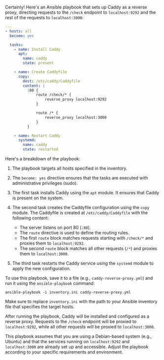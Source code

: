 Certainly! Here's an Ansible playbook that sets up Caddy as a reverse proxy, directing requests to the `/check` endpoint to `localhost:9292` and the rest of the requests to `localhost:3000`:

```yaml
---
- hosts: all
  become: yes

  tasks:
    - name: Install Caddy
      apt:
        name: caddy
        state: present

    - name: Create Caddyfile
      copy:
        dest: /etc/caddy/Caddyfile
        content: |
          :80 {
              route /check/* {
                  reverse_proxy localhost:9292
              }

              route /* {
                  reverse_proxy localhost:3000
              }
          }

    - name: Restart Caddy
      systemd:
        name: caddy
        state: restarted
```

Here's a breakdown of the playbook:

1. The playbook targets all hosts specified in the inventory.

2. The `become: yes` directive ensures that the tasks are executed with administrative privileges (sudo).

3. The first task installs Caddy using the `apt` module. It ensures that Caddy is present on the system.

4. The second task creates the Caddyfile configuration using the `copy` module. The Caddyfile is created at `/etc/caddy/Caddyfile` with the following content:
   - The server listens on port 80 (`:80`).
   - The `route` directive is used to define the routing rules.
   - The first `route` block matches requests starting with `/check/*` and proxies them to `localhost:9292`.
   - The second `route` block matches all other requests (`/*`) and proxies them to `localhost:3000`.

5. The third task restarts the Caddy service using the `systemd` module to apply the new configuration.

To use this playbook, save it to a file (e.g., `caddy-reverse-proxy.yml`) and run it using the `ansible-playbook` command:

```
ansible-playbook -i inventory.ini caddy-reverse-proxy.yml
```

Make sure to replace `inventory.ini` with the path to your Ansible inventory file that specifies the target hosts.

After running the playbook, Caddy will be installed and configured as a reverse proxy. Requests to the `/check` endpoint will be proxied to `localhost:9292`, while all other requests will be proxied to `localhost:3000`.

This playbook assumes that you are using a Debian-based system (e.g., Ubuntu) and that the services running on `localhost:9292` and `localhost:3000` are already set up and accessible. Adjust the playbook according to your specific requirements and environment.
